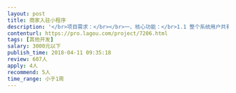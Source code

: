```yaml
---                
layout: post       
title: 商家入驻小程序           
description: '</br>项目需求：</br></br>一、核心功能：</br>1.1 整个系统用户共有三种身份：普通用户、商家、代理商。</br>1.2 首页展示以入驻商户为最小单位，信息流展示，可筛选，可搜索。</br>1.3 商家填写信息，自动入驻。入驻方式分两种，一种缴纳一定金额入驻，金额可后台自定义；另一种推广一定人数入驻，推广人数可后台自定义。两种方式可后台选择开关。</br>1.4 代理功能。普通用户可申请代理，申请提交后由管理员后台审核。同时，管理员也可直接从后台将任意普通用户设置成代理商。每个代理商拥有唯一5位数随机编码。</br>1.5 后台可自定义开关入驻商户是否需要填写代理商编码，才能入驻。商户填写了代理商编码，成功入驻，后台可统计该代理商的推广业绩。</br>&nbsp;</br>'     
contenturl: https://pro.lagou.com/project/7206.html      
tags: [其他开发]            
salary: 3000元以下          
publish_time: 2018-04-11 09:35:18         
review: 607人                   
apply: 4人                   
recommend: 5人                   
time_range: 小于1周              
---                 
```

